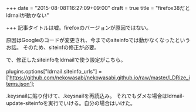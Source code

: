 +++
date = "2015-08-08T16:27:09+09:00"
draft = true
title = "firefox38だとldrnailが動かない"

+++
記事タイトルは嘘。firefoxのバージョンが原因ではない。

原因はGoogleのコードが変更され、今までのsiteinfoでは動かなくなったというお話。
そのため、siteinfの修正が必要。

で、修正したsiteinfoをldrnailで使う設定がこちら。

plugins.options["ldrnail.siteinfo_urls"] = ['https://github.com/nekowasabi/nekowasabi.github.io/raw/master/LDRize_items.json'];

.keysnailに貼り付けて、.keysnailを再読込み。
それでもダメな場合はldrnail-update-siteinfoを実行でいける。自分の場合はいけた。
